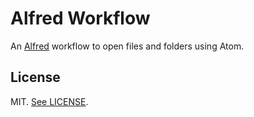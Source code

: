 Alfred Workflow
===============

An [Alfred](http://www.alfredapp.com/) workflow to open files and folders using Atom.

## License

MIT. [See LICENSE](./LICENSE).
